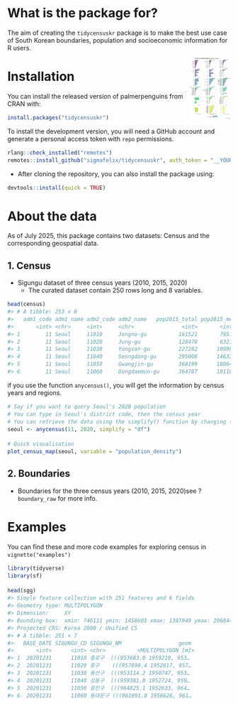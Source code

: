 # What is the package for?
The aim of creating the `tidycensuskr` package is to make the best use case of South Korean boundaries, population and socioeconomic information for R users.

<a href='https://sigmafelix.github.io/tidycensuskr/'><img src='man/figures/population.png' align="right" height="138.5" /></a>



# Installation
You can install the released version of palmerpenguins from CRAN with:

```r
install.packages("tidycensuskr")
```

To install the development version, you will need a GitHub account and generate a personal access token with `repo` permissions.


```r
rlang::check_installed("remotes")
remotes::install_github("sigmafelix/tidycensuskr", auth_token = "__YOUR_GITHUB_TOKEN__")
```

- After cloning the repository, you can also install the package using:

```r
devtools::install(quick = TRUE)
```



# About the data

As of July 2025, this package contains two datasets: Census and the corresponding geospatial data.


## 1. Census
* Sigungu dataset of three census years (2010, 2015, 2020)
    - The curated dataset contain 250 rows long and 8 variables. 



```r
head(census)
#> # A tibble: 253 x 6
#>   adm1_code adm1_name adm2_code adm2_name   pop2015_total pop2015_men pop2015_women pop2020_total pop2020_men pop2020_women
#>       <int> <chr>     <int>     <chr>               <int>       <int>         <int>         <int>       <int>         <int>
#> 1        11 Seoul     11010     Jongno-gu          161521       79510         82011        151291       73062         78229
#> 2        11 Seoul     11020     Jung-gu            128478       63218         65260        128744       62147         66597
#> 3        11 Seoul     11030     Yongsan-gu         227282      109980        117302        225882      109162        116720
#> 4        11 Seoul     11040     Seongdong-gu       295006      146332        148674        291918      142128        149790
#> 5        11 Seoul     11050     Gwangjin-gu        368199      180647        187552        353967      169925        184042
#> 6        11 Seoul     11060     Dongdaemun-gu      364787      181189        183598        351057      171484        179573
```

if you use the function `anycensus()`, you will get the information by census years and regions.

```r
# Say if you want to query Seoul's 2020 population
# You can type in Seoul's district code, then the census year
# You can retrieve the data using the simplify() function by changing the options to either a data frame or a list.
seoul <- anycensus(11, 2020, simplify = "df")

# Quick visualisation
plot_census_map(seoul, variable = "population_density")
```



## 2. Boundaries

* Boundaries for the three census years (2010, 2015, 2020)see ?`boundary_raw` for more info.
    


# Examples

You can find these and more code examples for exploring census in `vignette("examples")`


```r
library(tidyverse)
library(sf)

head(sgg)
#> Simple feature collection with 251 features and 6 fields
#> Geometry type: MULTIPOLYGON
#> Dimension:     XY
#> Bounding box:  xmin: 746111 ymin: 1458603 xmax: 1387949 ymax: 2068444
#> Projected CRS: Korea 2000 / Unified CS
#> # A tibble: 251 × 7
#>   BASE_DATE SIGUNGU_CD SIGUNGU_NM                  geom             adm1_code adm1_name adm2_name
#>       <int>      <int> <chr>          <MULTIPOLYGON [m]>               <int> <chr>     <chr>    
#> 1  20201231      11010 종로구  (((953683.8 1959210, 953…                  11 Seoul     Jongno-gu
#> 2  20201231      11020 중구    (((957890.4 1952617, 957…                  11 Seoul     Jung-gu  
#> 3  20201231      11030 용산구  (((953114.2 1950747, 953…                  11 Seoul     Yongsan-gu
#> 4  20201231      11040 성동구  (((959381.8 1952724, 959…                  11 Seoul     Seongdong-gu
#> 5  20201231      11050 광진구  (((964825.1 1952633, 964…                  11 Seoul     Gwangjin-gu
#> 6  20201231      11060 동대문구 (((961991.8 1956626, 961…                  11 Seoul     Dongdaemun-gu

```
